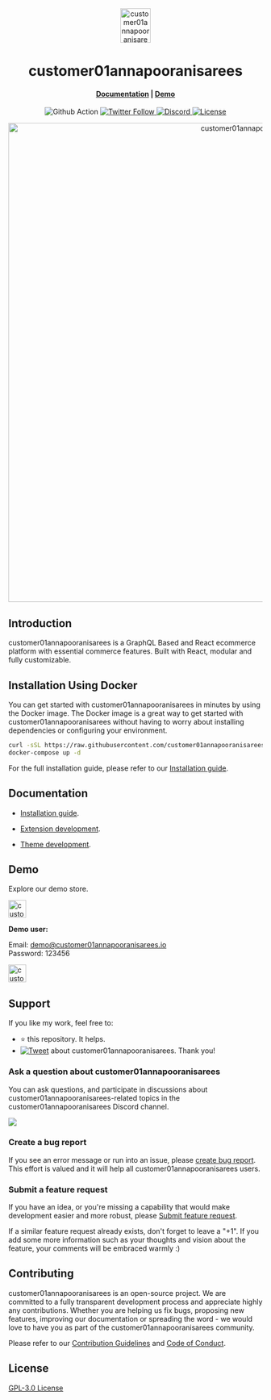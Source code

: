 <p>&nbsp;&nbsp;&nbsp;&nbsp;&nbsp;&nbsp;</p>
<p align="center">
<img width="60" height="68" alt="customer01annapooranisarees Logo" src="https://customer01annapooranisarees.io/img/logo.png"/>
</p>
<p align="center">
  <h1 align="center">customer01annapooranisarees</h1>
</p>
<h4 align="center">
    <a href="https://customer01annapooranisarees.io/docs/development/getting-started/introduction">Documentation</a> |
    <a href="https://demo.customer01annapooranisarees.io/">Demo</a>
</h4>

<p align="center">
  <img src="https://github.com/nodeonline/nodejscart/actions/workflows/build.yml/badge.svg" alt="Github Action">
  <a href="https://twitter.com/customer01annapooranisareesjs">
    <img alt="Twitter Follow" src="https://img.shields.io/twitter/follow/customer01annapooranisareesjs?style=social">
  </a>
  <a href="https://discord.gg/GSzt7dt7RM">
    <img src="https://img.shields.io/discord/757179260417867879?label=discord" alt="Discord">
  </a>
  <a href="https://opensource.org/licenses/GPL-3.0">
    <img src="https://img.shields.io/badge/License-GPLv3-blue.svg" alt="License">
  </a>
</p>

<p align="center">
<img alt="customer01annapooranisarees" width="950" src="https://raw.githubusercontent.com/customer01annapooranisareescommerce/customer01annapooranisarees/dev/.github/images/banner.png"/>
</p>

## Introduction

customer01annapooranisarees is a GraphQL Based and React ecommerce platform with essential commerce features. Built with React, modular and fully customizable.

## Installation Using Docker


You can get started with customer01annapooranisarees in minutes by using the Docker image. The Docker image is a great way to get started with customer01annapooranisarees without having to worry about installing dependencies or configuring your environment.

```bash
curl -sSL https://raw.githubusercontent.com/customer01annapooranisareescommerce/customer01annapooranisarees/main/docker-compose.yml > docker-compose.yml
docker-compose up -d
```

For the full installation guide, please refer to our [Installation guide](https://customer01annapooranisarees.io/docs/development/getting-started/installation-guide).

## Documentation

- [Installation guide](https://customer01annapooranisarees.io/docs/development/getting-started/installation-guide).

- [Extension development](https://customer01annapooranisarees.io/docs/development/module/create-your-first-extension).

- [Theme development](https://customer01annapooranisarees.io/docs/development/theme/theme-overview).


## Demo

Explore our demo store.

<p align="left">
  <a href="https://demo.customer01annapooranisarees.io/admin" target="_blank">
    <img alt="customer01annapooranisarees-backend-demo" height="35" alt="customer01annapooranisarees Admin Demo" src="https://raw.githubusercontent.com/customer01annapooranisareescommerce/customer01annapooranisarees/dev/.github/images/customer01annapooranisarees-admin-demo.png"/>
  </a>
</p>
<b>Demo user:</b>

Email: demo@customer01annapooranisarees.io<br/>
Password: 123456

<p align="left">
  <a href="https://demo.customer01annapooranisarees.io/" target="_blank">
    <img alt="customer01annapooranisarees-store-demo" height="35" alt="customer01annapooranisarees Store Demo" src="https://raw.githubusercontent.com/customer01annapooranisareescommerce/customer01annapooranisarees/dev/.github/images/customer01annapooranisarees-store-front-demo.png"/>
  </a>
</p>

## Support

If you like my work, feel free to:

- ⭐ this repository. It helps.
- [![Tweet](https://img.shields.io/twitter/url/http/shields.io.svg?style=social)][tweet] about customer01annapooranisarees. Thank you!

[tweet]: https://twitter.com/intent/tweet?url=https%3A%2F%2Fgithub.com%2Fcustomer01annapooranisareescommerce%2Fcustomer01annapooranisarees&text=Awesome%20React%20Ecommerce%20Project&hashtags=react,ecommerce,expressjs,graphql
### Ask a question about customer01annapooranisarees

You can ask questions, and participate in discussions about customer01annapooranisarees-related topics in the customer01annapooranisarees Discord channel.

<a href="https://discord.gg/GSzt7dt7RM"><img src="https://raw.githubusercontent.com/customer01annapooranisareescommerce/customer01annapooranisarees/dev/.github/images/discord_banner_github.svg" /></a>

### Create a bug report

If you see an error message or run into an issue, please [create bug report](https://github.com/customer01annapooranisareescommerce/customer01annapooranisarees/issues/new). This effort is valued and it will help all customer01annapooranisarees users.


### Submit a feature request

If you have an idea, or you're missing a capability that would make development easier and more robust, please [Submit feature request](https://github.com/customer01annapooranisareescommerce/customer01annapooranisarees/issues/new).

If a similar feature request already exists, don't forget to leave a "+1".
If you add some more information such as your thoughts and vision about the feature, your comments will be embraced warmly :)

## Contributing

customer01annapooranisarees is an open-source project. We are committed to a fully transparent development process and appreciate highly any contributions. Whether you are helping us fix bugs, proposing new features, improving our documentation or spreading the word - we would love to have you as part of the customer01annapooranisarees community.

Please refer to our [Contribution Guidelines](./CONTRIBUTING.md) and [Code of Conduct](./CODE_OF_CONDUCT.md).

## License

[GPL-3.0 License](https://github.com/customer01annapooranisareescommerce/customer01annapooranisarees/blob/main/LICENSE)
